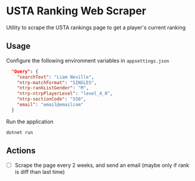 # USTA Ranking Web Scraper

Utility to scrape the USTA rankings page to get a player's current ranking

## Usage

Configure the following environment variables in `appsettings.json`

```json
  "Query": {
    "searchText": "Liam Neville",
    "ntrp-matchFormat": "SINGLES",
    "ntrp-rankListGender": "M",
    "ntrp-ntrpPlayerLevel": "level_4_0",
    "ntrp-sectionCode": "S50",
    "email": "email@emailcom"
  }
```

Run the application

```console
dotnet run
```

## Actions

- [ ] Scrape the page every 2 weeks, and send an email (maybe only if rank is diff than last time)
